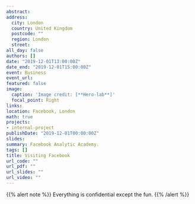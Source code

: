 ```yaml
---
abstract:
address:
  city: London
  country: United Kingdom
  postcode: ""
  region: London
  street:
all_day: false
authors: []
date: "2019-12-01T13:00:00Z"
date_end: "2019-12-01T15:00:00Z"
event: Business
event_url:
featured: false
image:
  caption: 'Image credit: [**Hero-lab**]'
  focal_point: Right
links:
location: Facebook, London
math: true
projects:
- internal-project
publishDate: "2019-12-01T00:00:00Z"
slides:
summary: Facebook Analytic Academy.
tags: []
title: Visiting Facebook
url_code: ""
url_pdf: ""
url_slides: ""
url_video: ""
---
```


{{% alert note %}}
Everything is confidential except the fun.
{{% /alert %}}
